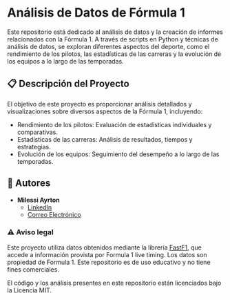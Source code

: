 # Análisis de Datos de Fórmula 1
Este repositorio está dedicado al análisis de datos y la creación de informes relacionados con la Fórmula 1. A través de scripts en Python y técnicas de análisis de datos, se exploran diferentes aspectos del deporte, como el rendimiento de los pilotos, las estadísticas de las carreras y la evolución de los equipos a lo largo de las temporadas.

## 📋 Descripción del Proyecto
El objetivo de este proyecto es proporcionar análisis detallados y visualizaciones sobre diversos aspectos de la Fórmula 1, incluyendo:

* Rendimiento de los pilotos: Evaluación de estadísticas individuales y comparativas.
* Estadísticas de las carreras: Análisis de resultados, tiempos y estrategias.
* Evolución de los equipos: Seguimiento del desempeño a lo largo de las temporadas.

## 👤 Autores
* **Milessi Ayrton**  
  - [LinkedIn](https://www.linkedin.com/in/ayrton-milessi-90ab91327/)  
  - [Correo Electrónico](mailto:ayrton4210@gmail.com)

### ⚠️ Aviso legal
Este proyecto utiliza datos obtenidos mediante la librería [FastF1](https://github.com/theOehrly/Fast-F1), que accede a información provista por Formula 1 live timing. Los datos son propiedad de Formula 1. Este repositorio es de uso educativo y no tiene fines comerciales.

El código y los análisis presentes en este repositorio están licenciados bajo la Licencia MIT.
